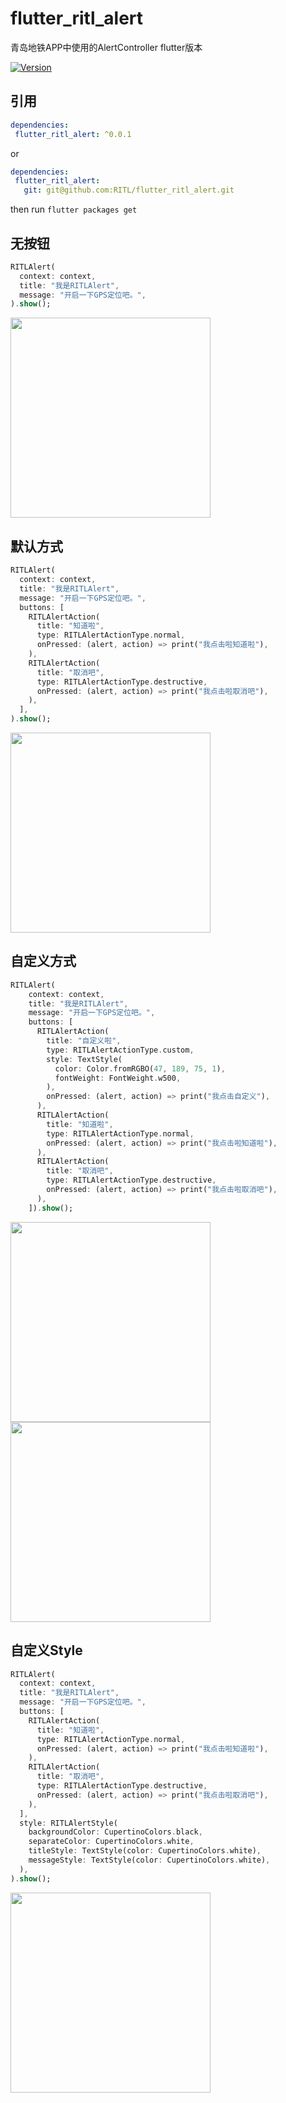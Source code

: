 # flutter_ritl_alert

青岛地铁APP中使用的AlertController flutter版本

[![Version](https://img.shields.io/badge/version-0.0.1-green.svg)](https://pub.dev/packages/flutter_ritl_alert)

## 引用

```yaml
dependencies:
 flutter_ritl_alert: ^0.0.1
```

or

```yaml
dependencies:
 flutter_ritl_alert:
   git: git@github.com:RITL/flutter_ritl_alert.git
```


then run `flutter packages get`

## 无按钮
```dart
RITLAlert(
  context: context,
  title: "我是RITLAlert",
  message: "开启一下GPS定位吧。",
).show();
```
<img width="320" src="https://github.com/RITL/flutter_ritl_alert/blob/master/example/previews/none.png"></img>

## 默认方式
```dart
RITLAlert(
  context: context,
  title: "我是RITLAlert",
  message: "开启一下GPS定位吧。",
  buttons: [
    RITLAlertAction(
      title: "知道啦",
      type: RITLAlertActionType.normal,
      onPressed: (alert, action) => print("我点击啦知道啦"),
    ),
    RITLAlertAction(
      title: "取消吧",
      type: RITLAlertActionType.destructive,
      onPressed: (alert, action) => print("我点击啦取消吧"),
    ),
  ],
).show();
```
<img width="320" src="https://github.com/RITL/flutter_ritl_alert/blob/master/example/previews/default.png"></img>

## 自定义方式
```dart
RITLAlert(
    context: context,
    title: "我是RITLAlert",
    message: "开启一下GPS定位吧。",
    buttons: [
      RITLAlertAction(
        title: "自定义啦",
        type: RITLAlertActionType.custom,
        style: TextStyle(
          color: Color.fromRGBO(47, 189, 75, 1),
          fontWeight: FontWeight.w500,
        ),
        onPressed: (alert, action) => print("我点击自定义"),
      ),
      RITLAlertAction(
        title: "知道啦",
        type: RITLAlertActionType.normal,
        onPressed: (alert, action) => print("我点击啦知道啦"),
      ),
      RITLAlertAction(
        title: "取消吧",
        type: RITLAlertActionType.destructive,
        onPressed: (alert, action) => print("我点击啦取消吧"),
      ),
    ]).show();
```

<img width="320" src="https://github.com/RITL/flutter_ritl_alert/blob/master/example/previews/custom2.png"></img>
<img width="320" src="https://github.com/RITL/flutter_ritl_alert/blob/master/example/previews/custom1.png"></img>

## 自定义Style
```dart
RITLAlert(
  context: context,
  title: "我是RITLAlert",
  message: "开启一下GPS定位吧。",
  buttons: [
    RITLAlertAction(
      title: "知道啦",
      type: RITLAlertActionType.normal,
      onPressed: (alert, action) => print("我点击啦知道啦"),
    ),
    RITLAlertAction(
      title: "取消吧",
      type: RITLAlertActionType.destructive,
      onPressed: (alert, action) => print("我点击啦取消吧"),
    ),
  ],
  style: RITLAlertStyle(
    backgroundColor: CupertinoColors.black,
    separateColor: CupertinoColors.white,
    titleStyle: TextStyle(color: CupertinoColors.white),
    messageStyle: TextStyle(color: CupertinoColors.white),
  ),
).show();
```
<img width="320" src="https://github.com/RITL/flutter_ritl_alert/blob/master/example/previews/custom_UI.png"></img>
